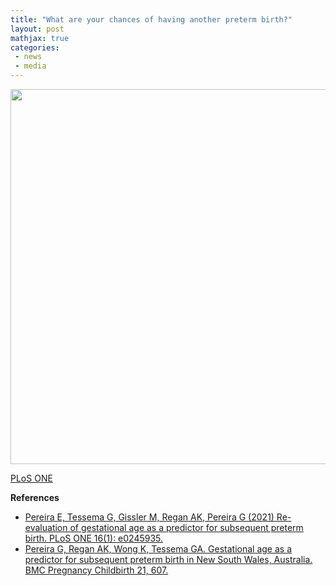 ```yaml
---
title: "What are your chances of having another preterm birth?"
layout: post
mathjax: true
categories: 
 - news
 - media
---
```




<p align="center">
<img src="https://pereiralab.github.io/assets/pretermrecurrenceplos1.tif" width="600" height="600" />   
</p>

[PLoS ONE](https://doi.org/10.1371/journal.pone.0245935)
 

**References**
* [Pereira E, Tessema G, Gissler M, Regan AK, Pereira G (2021) Re-evaluation of gestational age as a predictor for subsequent preterm birth. PLoS ONE 16(1): e0245935.](https://doi.org/10.1371/journal.pone.0245935)
* [Pereira G, Regan AK, Wong K, Tessema GA. Gestational age as a predictor for subsequent preterm birth in New South Wales, Australia. BMC Pregnancy Childbirth 21, 607.](https://doi.org/10.1186/s12884-021-04084-x)
